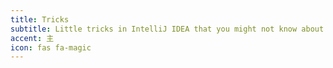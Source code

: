 ```yaml
---
title: Tricks
subtitle: Little tricks in IntelliJ IDEA that you might not know about.
accent: 主
icon: fas fa-magic
---
```


